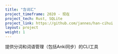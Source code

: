 ```yaml
---
title: "含词汇"
project_timeframe: 2020 - 现在
project_tech: Rust, SQLite
project_link: https://github.com/jannes/han-cihui
layout: project
weight: 1
---
```


提供分词和词语管理（包括Anki同步）的CLI工具